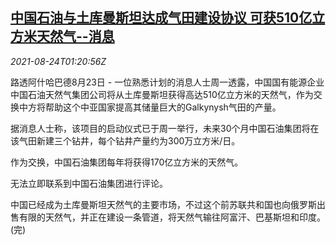 <!--1629768662000-->
[中国石油与土库曼斯坦达成气田建设协议 可获510亿立方米天然气--消息](https://cn.reuters.com/article/cnpc-turkmen-gas-0823-mon-idCNKBS2FP024)
------

<div><i>2021-08-24T01:20:56Z</i></div><p>路透阿什哈巴德8月23日 - 一位熟悉计划的消息人士周一透露，中国国有能源企业中国石油天然气集团公司将从土库曼斯坦获得高达510亿立方米的天然气，作为交换中方将帮助这个中亚国家提高其储量巨大的Galkynysh气田的产量。</p><p>据消息人士称，该项目的启动仪式已于周一举行，未来30个月中国石油集团将在该气田新建三个钻井，每个钻井产量约为300万立方米/日。</p><p>作为交换，中国石油集团每年将获得170亿立方米的天然气。</p><p>无法立即联系到中国石油集团进行评论。</p><p>中国已经成为土库曼斯坦天然气的主要市场，不过这个前苏联共和国也向俄罗斯出售有限的天然气，并正在建设一条管道，将天然气输往阿富汗、巴基斯坦和印度。(完)</p>
